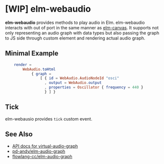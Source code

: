 # [WIP] elm-webaudio

**elm-webaudio** provides methods to play audio in Elm.
elm-webaudio interacts with out of port in the same manner as [elm-canvas](https://github.com/joakin/elm-canvas).
It supports not only representing an audio graph with data types but also passing the graph to JS side through custom element and rendering actual audio graph.


## Minimal Example

```elm
    render =
        WebAudio.toHtml 
            { graph = 
                [ { id = WebAudio.AudioNodeId "osci"
                  , output = WebAudio.output
                  , properties = Oscillator { frequency = 440 } 
                  } ] }
```

## Tick

elm-webausio provides `tick` custom event.


## See Also

- [API docs for virtual-audio-graph](https://github.com/benji6/virtual-audio-graph/blob/master/docs/standard-nodes.md)
- [pd-andy/elm-audio-graph](https://package.elm-lang.org/packages/pd-andy/elm-audio-graph/latest/)
- [flowlang-cc/elm-audio-graph](https://package.elm-lang.org/packages/flowlang-cc/elm-audio-graph/latest/)

